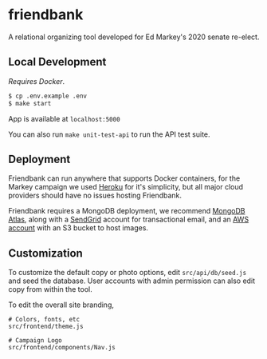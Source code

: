 # friendbank

A relational organizing tool developed for Ed Markey's 2020 senate re-elect.

## Local Development

_Requires Docker_.

```sh
$ cp .env.example .env
$ make start
```

App is available at `localhost:5000`

You can also run `make unit-test-api` to run the API test suite.

## Deployment

Friendbank can run anywhere that supports Docker containers, for the Markey campaign we used [Heroku](http://heroku.com/) for it's simplicity, but all major cloud providers should have no issues hosting Friendbank.

Friendbank requires a MongoDB deployment, we recommend [MongoDB Atlas](https://www.mongodb.com/cloud/atlas), along with a [SendGrid](https://sendgrid.com/) account for transactional email, and an [AWS account](https://aws.amazon.com/) with an S3 bucket to host images.

## Customization

To customize the default copy or photo options, edit `src/api/db/seed.js` and seed the database. User accounts with admin permission can also edit copy from within the tool.

To edit the overall site branding,

```
# Colors, fonts, etc
src/frontend/theme.js

# Campaign Logo
src/frontend/components/Nav.js
```

